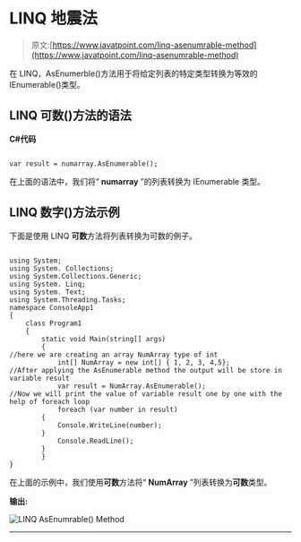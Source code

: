 # LINQ 地震法

> 原文:[https://www.javatpoint.com/linq-asenumrable-method](https://www.javatpoint.com/linq-asenumrable-method)

在 LINQ，AsEnumerble()方法用于将给定列表的特定类型转换为等效的 IEnumerable()类型。

## LINQ 可数()方法的语法

**C#代码**

```

var result = numarray.AsEnumerable();

```

在上面的语法中，我们将“ **numarray** ”的列表转换为 IEnumerable 类型。

## LINQ 数字()方法示例

下面是使用 LINQ **可数**方法将列表转换为可数的例子。

```

using System;
using System. Collections;
using System.Collections.Generic;
using System. Linq;
using System. Text;
using System.Threading.Tasks;
namespace ConsoleApp1
{
    class Program1
    {
        static void Main(string[] args)
        {
//here we are creating an array NumArray type of int
            int[] NumArray = new int[] { 1, 2, 3, 4,5};
//After applying the AsEnumerable method the output will be store in variable result
            var result = NumArray.AsEnumerable();
//Now we will print the value of variable result one by one with the help of foreach loop
            foreach (var number in result)
        {
            Console.WriteLine(number);
        }
            Console.ReadLine();
        }
        }
}

```

在上面的示例中，我们使用**可数**方法将“ **NumArray** ”列表转换为**可数**类型。

**输出:**

![LINQ AsEnumrable() Method](../Images/563f0f028c944e89b3851aed00cfe1ce.png)

* * *